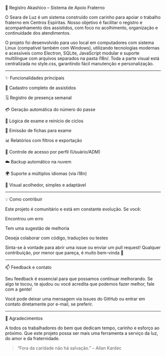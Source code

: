 🌟 Registro Akashico – Sistema de Apoio Fraterno

O Seara de Luz é um sistema construído com carinho para apoiar o trabalho fraterno em Centros Espíritas. Nosso objetivo é facilitar o registro e acompanhamento dos assistidos, com foco no acolhimento, organização e continuidade dos atendimentos.

O projeto foi desenvolvido para uso local em computadores com sistema Linux (compatível também com Windows), utilizando tecnologias modernas e acessíveis como Electron, SQLite, JavaScript modular e suporte multilíngue com arquivos separados na pasta i18n/. Toda a parte visual está centralizada no style.css, garantindo fácil manutenção e personalização.


---

✨ Funcionalidades principais

🧍 Cadastro completo de assistidos

🗓️ Registro de presença semanal

💳 Geração automática do número do passe

🔁 Lógica de exame e reinício de ciclos

📄 Emissão de fichas para exame

📊 Relatórios com filtros e exportação

🔐 Controle de acesso por perfil (Usuário/ADM)

☁️ Backup automático na nuvem

🌍 Suporte a múltiplos idiomas (via i18n)

🎨 Visual acolhedor, simples e adaptável



---

💡 Como contribuir

Este projeto é comunitário e está em constante evolução. Se você:

Encontrou um erro

Tem uma sugestão de melhoria

Deseja colaborar com código, traduções ou testes


Sinta-se à vontade para abrir uma issue ou enviar um pull request! Qualquer contribuição, por menor que pareça, é muito bem-vinda 💛


---

📫 Feedback e contato

Seu feedback é essencial para que possamos continuar melhorando. Se algo te tocou, te ajudou ou você acredita que podemos fazer melhor, fale com a gente!

Você pode deixar uma mensagem via issues do GitHub ou entrar em contato diretamente por e-mail, se preferir.


---

🙏 Agradecimentos

A todos os trabalhadores do bem que dedicam tempo, carinho e esforço ao próximo. Que este projeto possa ser mais uma ferramenta a serviço da luz, do amor e da fraternidade.

> “Fora da caridade não há salvação.” – Allan Kardec



